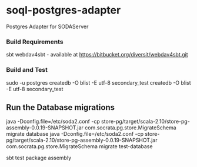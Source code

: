 soql-postgres-adapter
=====================

Postgres Adapter for SODAServer

### Build Requirements
sbt
webdav4sbt - available at https://bitbucket.org/diversit/webdav4sbt.git

### Build and Test

sudo -u postgres createdb -O blist -E utf-8 secondary_test
createdb -O blist -E utf-8 secondary_test

## Run the Database migrations

java -Dconfig.file=/etc/soda2.conf -cp store-pg/target/scala-2.10/store-pg-assembly-0.0.19-SNAPSHOT.jar com.socrata.pg.store.MigrateSchema migrate database
java -Dconfig.file=/etc/soda2.conf -cp store-pg/target/scala-2.10/store-pg-assembly-0.0.19-SNAPSHOT.jar com.socrata.pg.store.MigrateSchema migrate test-database

sbt test package assembly
